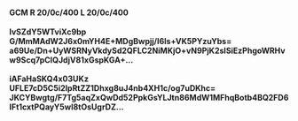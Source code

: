#### GCM R 20/0c/400 L 20/0c/400
**lvSZdY5WTviXc9bp**<br/>**G/MmMAdW2J6x0mYH4E+MDgBwpjj/I6ls+VK5PYzuYbs=**<br/>**a69Ue/Dn+UyWSRNyVkdySd2QFLC2NiMKjO+vN9PjK2slSiEzPhgoWRHvw9Scq7pCIQJdjV81xGspKGA+...**<br/><br/>
**iAFaHaSKQ4x03UKz**<br/>**UFLE7cD5C5i2lpRtZZ1Dhxg8uJ4nb4XH1c/og7uDKhc=**<br/>**JKCYBwgtg/F7Tg5aqZxQwDd52PpkGsYLJtn86MdW1MFhqBotb4BQ2FD6IFt1cxtPQayY5wl8tOsUgrDZ...**